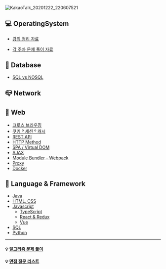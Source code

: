 ![KakaoTalk_20201222_220607521](https://user-images.githubusercontent.com/23302973/102891714-0b4e3e80-44a2-11eb-8f20-bf4e2cf0b961.jpg)

## :computer: OperatingSystem

- [강의 정리 자료](https://github.com/chaticker/Tech_Room/tree/main/OS)

- [각 주차 문제 풀이 자료](https://www.notion.so/OS-b6fa540d38514b90b8b854ecf856f625)

## :floppy_disk: Database

- [SQL vs NOSQL](https://github.com/chaticker/Tech_Room/blob/main/DB/SQL%20vs%20NoSQL.md)

## :mailbox_closed: Network

## :postbox: Web

- [크로스 브라우징](https://github.com/chaticker/Tech_Room/blob/main/Web/%ED%81%AC%EB%A1%9C%EC%8A%A4%20%EB%B8%8C%EB%9D%BC%EC%9A%B0%EC%A7%95.md)
- [쿠키 º 세션 º 캐시](https://github.com/chaticker/Tech_Room/blob/main/Web/%EC%BF%A0%ED%82%A4%20%C2%BA%20%EC%84%B8%EC%85%98%20%C2%BA%20%EC%BA%90%EC%8B%9C.md)
- [REST API]()
- [HTTP Method]()
- [SPA / Virtual DOM](https://www.notion.so/SPA-Vue-e5570c996eb84a6fb9920c12f9a6f752)
- [AJAX](https://www.notion.so/AJAX-b16a9819d6764e63906992e79f469956)
- [Module Bundler - Webpack](https://www.notion.so/Module-Bundler-Webpack-80de94c6745b421d80cc6c5129304ee3)
- [Proxy](https://www.notion.so/Proxy-9abdf9cddafd486e9bc90df30b35cfdc)
- [Docker](https://chaticker.notion.site/MSA-Docker-d069ee6c5b9c4f97a317d99dd56a0c3a)

## :key: Language & Framework

- [Java](https://github.com/chaticker/Tech_Room/tree/main/Language/Java)
- [HTML, CSS](https://github.com/chaticker/Tech_Room/tree/main/Language/HTML%2CCSS)
- [Javascript](https://github.com/chaticker/Tech_Room/tree/main/Language/Javascript)
  - [TypeScript](https://www.notion.so/TypeScript-b7538da3126346418681fd99d81c3ff9)
  - [React & Redux](https://www.notion.so/React-c4e69a52cccb44aa944c6d37f857da21)
  - [Vue](https://www.notion.so/Vue-js-045e9afe4f1647e28005cae9b5f5ac95)
- [SQL](https://github.com/chaticker/Tech_Room/tree/main/Language/SQL)
- [Python](https://www.notion.so/8f5bee78050f45cd85a37fdaf2979ad6)

---

#### :bulb: [알고리즘 문제 풀이](https://github.com/youseonHwang/algorithm_study)

#### :bulb: [면접 질문 리스트](https://github.com/chaticker/cs_interview)
